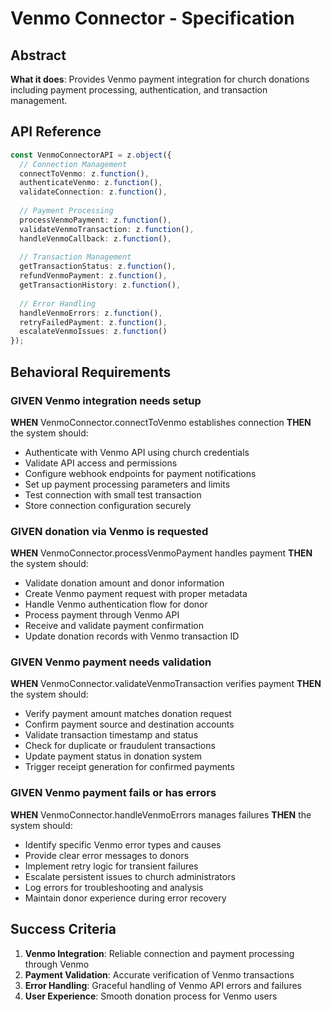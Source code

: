 # Venmo Connector - Specification

## Abstract
**What it does**: Provides Venmo payment integration for church donations including payment processing, authentication, and transaction management.

## API Reference
```typescript
const VenmoConnectorAPI = z.object({
  // Connection Management
  connectToVenmo: z.function(),
  authenticateVenmo: z.function(),
  validateConnection: z.function(),
  
  // Payment Processing
  processVenmoPayment: z.function(),
  validateVenmoTransaction: z.function(),
  handleVenmoCallback: z.function(),
  
  // Transaction Management
  getTransactionStatus: z.function(),
  refundVenmoPayment: z.function(),
  getTransactionHistory: z.function(),
  
  // Error Handling
  handleVenmoErrors: z.function(),
  retryFailedPayment: z.function(),
  escalateVenmoIssues: z.function()
});
```

## Behavioral Requirements

### **GIVEN** Venmo integration needs setup
**WHEN** VenmoConnector.connectToVenmo establishes connection
**THEN** the system should:
- Authenticate with Venmo API using church credentials
- Validate API access and permissions
- Configure webhook endpoints for payment notifications
- Set up payment processing parameters and limits
- Test connection with small test transaction
- Store connection configuration securely

### **GIVEN** donation via Venmo is requested
**WHEN** VenmoConnector.processVenmoPayment handles payment
**THEN** the system should:
- Validate donation amount and donor information
- Create Venmo payment request with proper metadata
- Handle Venmo authentication flow for donor
- Process payment through Venmo API
- Receive and validate payment confirmation
- Update donation records with Venmo transaction ID

### **GIVEN** Venmo payment needs validation
**WHEN** VenmoConnector.validateVenmoTransaction verifies payment
**THEN** the system should:
- Verify payment amount matches donation request
- Confirm payment source and destination accounts
- Validate transaction timestamp and status
- Check for duplicate or fraudulent transactions
- Update payment status in donation system
- Trigger receipt generation for confirmed payments

### **GIVEN** Venmo payment fails or has errors
**WHEN** VenmoConnector.handleVenmoErrors manages failures
**THEN** the system should:
- Identify specific Venmo error types and causes
- Provide clear error messages to donors
- Implement retry logic for transient failures
- Escalate persistent issues to church administrators
- Log errors for troubleshooting and analysis
- Maintain donor experience during error recovery

## Success Criteria
1. **Venmo Integration**: Reliable connection and payment processing through Venmo
2. **Payment Validation**: Accurate verification of Venmo transactions
3. **Error Handling**: Graceful handling of Venmo API errors and failures
4. **User Experience**: Smooth donation process for Venmo users
